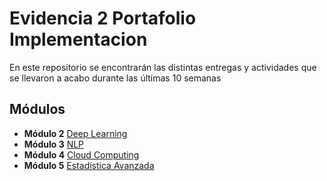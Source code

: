 # Evidencia 2 Portafolio Implementacion
En este repositorio se encontrarán las distintas entregas y actividades que se llevaron a acabo durante las últimas 10 semanas

## Módulos
- **Módulo 2** [Deep Learning](https://github.com/analucia2107/Evidencia2PortafolioImplementacion/tree/8b18584fd47665b57291f588b912b89cc7e4b3ee/Modulo%202)
- **Módulo 3** [NLP](https://github.com/analucia2107/Evidencia2PortafolioImplementacion/tree/8b18584fd47665b57291f588b912b89cc7e4b3ee/Modulo%203)
- **Módulo 4** [Cloud Computing](https://github.com/analucia2107/Evidencia2PortafolioImplementacion/tree/2a89d4ee30ccadecc28e0827eece21d03c426e40/Modulo%204)
- **Módulo 5** [Estadística Avanzada](https://github.com/analucia2107/Evidencia2PortafolioImplementacion/tree/2a89d4ee30ccadecc28e0827eece21d03c426e40/Modulo%205)
